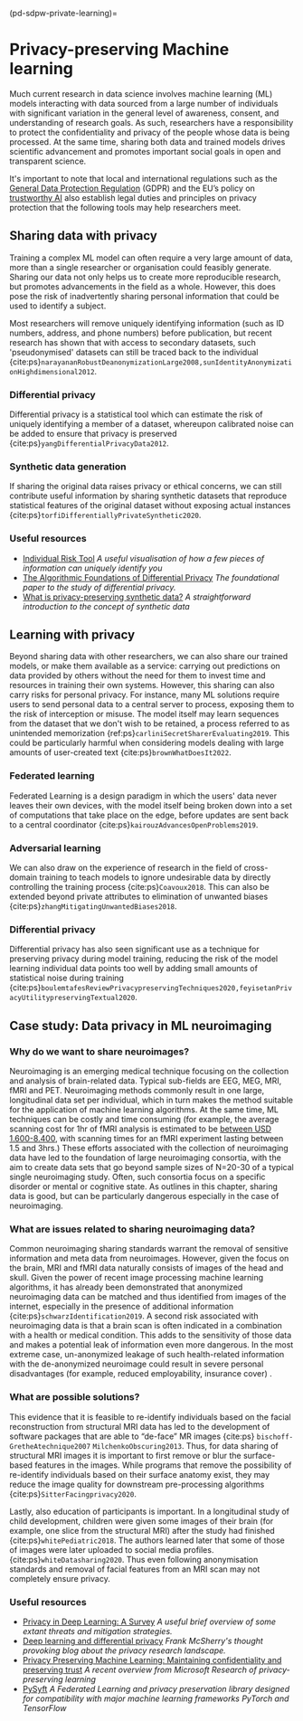 (pd-sdpw-private-learning)=

# Privacy-preserving Machine learning

Much current research in data science involves machine learning (ML) models interacting with data sourced from a large number of individuals with significant variation in the general level of awareness, consent, and understanding of research goals. As such, researchers have a responsibility to protect the confidentiality and privacy of the people whose data is being processed. At the same time, sharing both data and trained models drives scientific advancement and promotes important social goals in open and transparent science.

It's important to note that local and international regulations such as the [General Data Protection Regulation](https://gdpr-info.eu/) (GDPR) and the EU’s policy on [trustworthy AI](https://digital-strategy.ec.europa.eu/en/policies/european-approach-artificial-intelligence) also establish legal duties and principles on privacy protection that the following tools may help researchers meet.

## Sharing data with privacy

Training a complex ML model can often require a very large amount of data, more than a single researcher or organisation could feasibly generate. Sharing our data not only helps us to create more reproducible research, but promotes advancements in the field as a whole. However, this does pose the risk of inadvertently sharing personal information that could be used to identify a subject.

Most researchers will remove uniquely identifying information (such as ID numbers, address, and phone numbers) before publication, but recent research has shown that with access to secondary datasets, such 'pseudonymised' datasets can still be traced back to the individual {cite:ps}`narayananRobustDeanonymizationLarge2008,sunIdentityAnonymizationHighdimensional2012`.

### Differential privacy

Differential privacy is a statistical tool which can estimate the risk of uniquely identifying a member of a dataset, whereupon calibrated noise can be added to ensure that privacy is preserved {cite:ps}`yangDifferentialPrivacyData2012`.

### Synthetic data generation

If sharing the original data raises privacy or ethical concerns, we can still contribute useful information by sharing synthetic datasets that reproduce statistical features of the original dataset without exposing actual instances {cite:ps}`torfiDifferentiallyPrivateSynthetic2020`. 

### Useful resources

- [Individual Risk Tool](https://cpg.doc.ic.ac.uk/individual-risk/) *A useful visualisation of how a few pieces of information can uniquely identify you*
- [The Algorithmic Foundations
of Differential Privacy](https://privacytools.seas.harvard.edu/files/privacytools/files/the_algorithmic_foundations_of_differential_privacy_0.pdf) *The foundational paper to the study of differential privacy.*
- [What is privacy-preserving synthetic data?](https://www.statice.ai/post/what-is-synthetic-data-introduction) *A straightforward introduction to the concept of synthetic data*

## Learning with privacy

Beyond sharing data with other researchers, we can also share our trained models, or make them available as a service: carrying out predictions on data provided by others without the need for them to invest time and resources in training their own systems. However, this sharing can also carry risks for personal privacy. For instance, many ML solutions require users to send personal data to a central server to process, exposing them to the risk of interception or misuse. The model itself may learn sequences from the dataset that we don't wish to be retained, a process referred to as unintended memorization {ref:ps}`carliniSecretSharerEvaluating2019`. This could be particularly harmful when considering models dealing with large amounts of user-created text {cite:ps}`brownWhatDoesIt2022`.

### Federated learning

Federated Learning is a design paradigm in which the users' data never leaves their own devices, with the model itself being broken down into a set of computations that take place on the edge, before updates are sent back to a central coordinator {cite:ps}`kairouzAdvancesOpenProblems2019`.

### Adversarial learning

We can also draw on the experience of research in the field of cross-domain training to teach models to ignore undesirable data by directly controlling the training process {cite:ps}`Coavoux2018`. This can also be extended beyond private attributes to elimination of unwanted biases {cite:ps}`zhangMitigatingUnwantedBiases2018`.

### Differential privacy

Differential privacy has also seen significant use as a technique for preserving privacy during model training, reducing the risk of the model learning individual data points too well by adding small amounts of statistical noise during training {cite:ps}`boulemtafesReviewPrivacypreservingTechniques2020,feyisetanPrivacyUtilitypreservingTextual2020`. 

## Case study: Data privacy in ML neuroimaging
### Why do we want to share neuroimages?
Neuroimaging is an emerging medical technique focusing on the collection and analysis of brain-related data. Typical sub-fields are EEG, MEG, MRI, fMRI and PET. Neuroimaging methods commonly result in one large, longitudinal data set per individual, which in turn makes the method suitable for the application of machine learning algorithms. At the same time, ML techniques can be costly and time consuming (for example, the average scanning cost for 1hr of fMRI analysis is estimated to be [between USD 1.600-8.400](https://www.itnonline.com/content/mri-costs), with scanning times for an fMRI experiment lasting between 1.5 and 3hrs.)  These efforts associated with the collection of neuroimaging data have led to the foundation of large neuroimaging consortia, with the aim to create data sets that go beyond sample sizes of N=20-30 of a typical single neuroimaging study. Often, such consortia focus on a specific disorder or mental or cognitive state.
As outlines in this chapter, sharing data is good, but can be particularly dangerous especially in the case of neuroimaging. 

### What are issues related to sharing neuroimaging data?
Common neuroimaging sharing standards warrant the removal of sensitive information and meta data from neuroimages.
However, given the focus on the brain, MRI and fMRI data naturally consists of images of the head and skull. Given the power of recent image processing machine learning algorithms, it has already been demonstrated that anonymized neuroimaging data can be matched and thus identified from images of the internet, especially in the presence of additional information {cite:ps}`schwarzIdentification2019`. A second risk associated with neuroimaging data is that a brain scan is often indicated in a combination with a health or medical condition. This adds to the sensitivity of those data and makes a potential leak of information even more dangerous. In the most extreme case, un-anonymized leakage of such health-related information with the de-anonymized neuroimage could result in severe personal disadvantages (for example, reduced employability, insurance cover) .
 
 ### What are possible solutions?
 This evidence that it is feasible to re-identify individuals based on the facial reconstruction from structural MRI data has led to the development of software packages that are able to “de-face” MR images {cite:ps} `bischoff‐GretheAtechnique2007` `MilchenkoObscuring2013`. Thus, for data sharing of structural MRI images it is important to first remove or blur the surface-based features in the images. While programs that remove the possibility of re-identify individuals based on their surface anatomy exist, they may reduce the image quality for downstream pre-processing algorithms {cite:ps}`SitterFacingprivacy2020`.

Lastly, also education of participants is important. In a longitudinal study of child development, children were given some images of their brain (for example, one slice from the structural MRI) after the study had finished {cite:ps}`whitePediatric2018`. The authors learned later that some of those of images were later uploaded to social media profiles. {cite:ps}`whiteDatasharing2020`. Thus even following anonymisation standards and removal of facial features from an MRI scan may not completely ensure privacy.


### Useful resources

- [Privacy in Deep Learning: A Survey](https://cseweb.ucsd.edu/~fmireshg/survey_pvdl_2020.pdf) *A useful brief overview of some extant threats and mitigation strategies.*
- [Deep learning and differential privacy](https://github.com/frankmcsherry/blog/blob/fdc265de245a82beb38b9a4f28799ef12f556ac1/posts/2017-10-27.md) *Frank McSherry's thought provoking blog about the privacy research landscape.*
- [Privacy Preserving Machine Learning: Maintaining confidentiality and preserving trust](https://www.microsoft.com/en-us/research/blog/privacy-preserving-machine-learning-maintaining-confidentiality-and-preserving-trust/) *A recent overview from Microsoft Research of privacy-preserving learning*
- [PySyft](https://github.com/OpenMined/PySyft) *A Federated Learning and privacy preservation library designed for compatibility with major machine learning frameworks PyTorch and TensorFlow*
